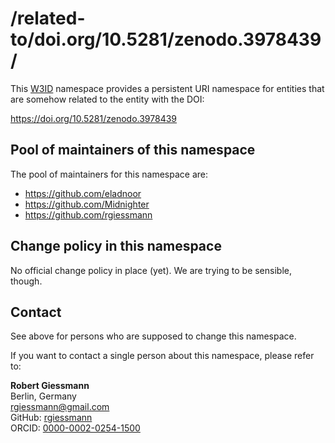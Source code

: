 # /related-to/doi.org/10.5281/zenodo.3978439/
This [W3ID](https://w3id.org) namespace provides a persistent URI namespace for entities that are somehow related to the entity with the DOI:

https://doi.org/10.5281/zenodo.3978439


## Pool of maintainers of this namespace
The pool of maintainers for this namespace are:

* https://github.com/eladnoor
* https://github.com/Midnighter
* https://github.com/rgiessmann


## Change policy in this namespace
No official change policy in place (yet). We are trying to be sensible, though.


## Contact
See above for persons who are supposed to change this namespace.

If you want to contact a single person about this namespace, please refer to:

**Robert Giessmann**  \
Berlin, Germany  \
<rgiessmann@gmail.com>  \
GitHub: [rgiessmann](https://github.com/rgiessmann)  \
ORCID: [0000-0002-0254-1500](https://orcid.org/0000-0002-0254-1500)
